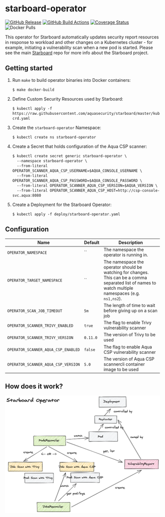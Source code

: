 # starboard-operator

[![GitHub Release][release-img]][release]
[![GitHub Build Actions][build-action-img]][actions]
[![Coverage Status][cov-img]][cov]
![Docker Pulls][docker-pulls]

This operator for Starboard automatically updates security report resources in response to workload and other changes on
a Kubernetes cluster - for example, initiating a vulnerability scan when a new pod is started. Please see the main
[Starboard][starboard] repo for more info about the Starboard project.

## Getting started

1. Run `make` to build operator binaries into Docker containers:
   ```
   $ make docker-build
   ```
1. Define Custom Security Resources used by Starboard:
   ```
   $ kubectl apply -f https://raw.githubusercontent.com/aquasecurity/starboard/master/kube/crd/vulnerabilityreports-crd.yaml
   ```
2. Create the `starboard-operator` Namespace:
   ```
   $ kubectl create ns starboard-operator
   ```
3. Create a Secret that holds configuration of the Aqua CSP scanner:
   ```
   $ kubectl create secret generic starboard-operator \
     --namespace starboard-operator \
     --from-literal OPERATOR_SCANNER_AQUA_CSP_USERNAME=$AQUA_CONSOLE_USERNAME \
     --from-literal OPERATOR_SCANNER_AQUA_CSP_PASSWORD=$AQUA_CONSOLE_PASSWORD \
     --from-literal OPERATOR_SCANNER_AQUA_CSP_VERSION=$AQUA_VERSION \
     --from-literal OPERATOR_SCANNER_AQUA_CSP_HOST=http://csp-console-svc.aqua:8080
   ```
5. Create a Deployment for the Starboard Operator:
   ```
   $ kubectl apply -f deploy/starboard-operator.yaml
   ```

## Configuration

| Name                                    | Default              | Description |
|-----------------------------------------|----------------------|-------------|
| `OPERATOR_NAMESPACE`                    | ``                   | The namespace the operator is running in. |
| `OPERATOR_TARGET_NAMESPACE`             | ``                   | The namespace the operator should be watching for changes. This can be a comma separated list of names to watch multiple namespaces (e.g. `ns1,ns2`). |
| `OPERATOR_SCAN_JOB_TIMEOUT`             | `5m`                 | The length of time to wait before giving up on a scan job |
| `OPERATOR_SCANNER_TRIVY_ENABLED`        | `true`               | The flag to enable Trivy vulnerability scanner |
| `OPERATOR_SCANNER_TRIVY_VERSION`        | `0.11.0`             | The version of Trivy to be used |
| `OPERATOR_SCANNER_AQUA_CSP_ENABLED`     | `false`              | The flag to enable Aqua CSP vulnerability scanner |
| `OPERATOR_SCANNER_AQUA_CSP_VERSION`     | `5.0`                | The version of Aqua CSP scannercli container image to be used |

## How does it work?

![](docs/starboard-operator.png)

[release-img]: https://img.shields.io/github/release/aquasecurity/starboard-operator.svg?logo=github
[release]: https://github.com/aquasecurity/starboard-operator/releases
[build-action-img]: https://github.com/aquasecurity/starboard-operator/workflows/build/badge.svg
[actions]: https://github.com/aquasecurity/starboard-operator/actions
[cov-img]: https://codecov.io/github/aquasecurity/starboard-operator/branch/master/graph/badge.svg
[cov]: https://codecov.io/github/aquasecurity/starboard-operator
[docker-pulls]: https://img.shields.io/docker/pulls/aquasec/starboard-operator?logo=docker

[starboard]: https://github.com/aquasecurity/starboard
